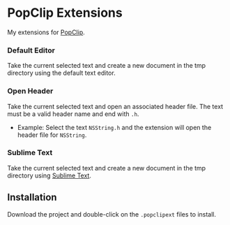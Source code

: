 # PopClip Extensions

My extensions for [PopClip](http://pilotmoon.com/popclip/).

### Default Editor

Take the current selected text and create a new document in the tmp directory using the default text editor.

### Open Header

Take the current selected text and open an associated header file. The text must be a valid header name and end with `.h`.

- Example: Select the text `NSString.h` and the extension will open the header file for `NSString`.

### Sublime Text

Take the current selected text and create a new document in the tmp directory using [Sublime Text](http://www.sublimetext.com).

## Installation

Download the project and double-click on the `.popclipext` files to install.
